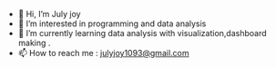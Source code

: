 - 👋 Hi, I’m July joy 
- 👀 I’m interested in programming and data analysis 
- 🌱 I’m currently learning data analysis with visualization,dashboard making .
- 📫 How to reach me : julyjoy1093@gmail.com

<!---
jjoy20/jjoy20 is a ✨ special ✨ repository because its `README.md` (this file) appears on your GitHub profile.
You can click the Preview link to take a look at your changes.
--->
